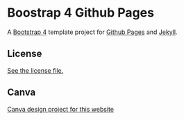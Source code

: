 
# Boostrap 4 Github Pages

A [Bootstrap 4](https://getbootstrap.com/) template project for [Github Pages](https://pages.github.com/) and [Jekyll](https://jekyllrb.com/).

## License

[See the license file.](./LICENSE.md)

## Canva
[Canva design project for this website](https://www.canva.com/design/DAFbkEEgHFo/LT9pugJ9QZFPYxm3DBm1qw/edit?utm_content=DAFbkEEgHFo&utm_campaign=designshare&utm_medium=link2&utm_source=sharebutton)
